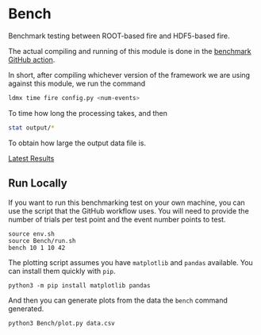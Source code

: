 # Bench

Benchmark testing between ROOT-based fire and HDF5-based fire.

The actual compiling and running of this module is done in the
[benchmark GitHub action](../.github/workflows/bench.yml).

In short, after compiling whichever version of the framework we are
using against this module, we run the command

```bash
ldmx time fire config.py <num-events>
```

To time how long the processing takes, and then

```bash
stat output/*
```

To obtain how large the output data file is.

[Latest Results](results)

## Run Locally

If you want to run this benchmarking test on your own machine, 
you can use the script that the GitHub workflow uses.
You will need to provide the number of trials per test point
and the event number points to test.
```
source env.sh
source Bench/run.sh
bench 10 1 10 42
```

The plotting script assumes you have `matplotlib` and `pandas` available.
You can install them quickly with `pip`.
```
python3 -m pip install matplotlib pandas
```

And then you can generate plots from the data the `bench` command generated.
```
python3 Bench/plot.py data.csv
```
